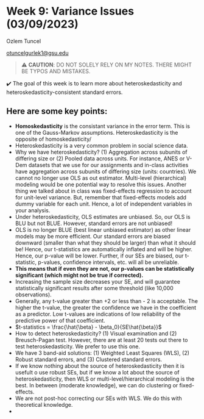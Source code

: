 # Week 9: Variance Issues (03/09/2023)
Ozlem Tuncel 

otuncelgurlek1@gsu.edu

> ⚠️ **CAUTION**: DO NOT SOLELY RELY ON MY NOTES. THERE MIGHT BE TYPOS AND MISTAKES.

✔️ The goal of this week is to learn more about heteroskedasticity and heteroskedasticity-consistent standard errors.

## Here are some key points:
- **Homoskedasticity** is the consistant variance in the error term. This is one of the Gauss-Markov assumptions. Heteroskedasticity is the opposite of homoskedasticity/
- Heteroskedasticity is a very common problem in social science data. 
- Why we have heteroskedasticity? (1) Aggregation across subunits of differing size or (2) Pooled data across units. For instance, ANES or V-Dem datasets that we use for our assignments and in-class activities have aggregation across subunits of differing size (units: countries). We cannot no longer use OLS as out estimator. Multi-level (hierarchical) modeling would be one potential way to resolve this issues. Another thing we talked about in class was fixed-effects regression to account for unit-level variance. But, remember that fixed-effects models add dummy variable for each unit. Hence, a lot of independent variables in your analysis. 
- Under heteroskedasticity, OLS estimates are unbiased. So, our OLS is BLU but not BLUE. However, standard errors are not unbiased! 
- OLS is no longer BLUE (best linear unbiased estimator) as other linear models may be more efficient. Our standard errors are biased downward (smaller than what they should be larger) than what it should be! Hence, our t-statistics are automatically inflated and will be higher. Hence, our p-value will be lower. Further, if our SEs are biased, our t-statistic, p-values, confidence intervals, etc. will all be unreliable. 
- **This means that if even they are not, our p-values can be statistically significant (which might not be true if corrected).**
- Increasing the sample size decreases your SE, and will guarantee statistically significant results after some threshold (like 10,000 observations).
- Generally, any t-value greater than +2 or less than - 2 is acceptable. The higher the t-value, the greater the confidence we have in the coefficient as a predictor. Low t-values are indications of low reliability of the predictive power of that coefficient. 
- $t-statistics = \frac{\hat{\beta} - \beta_0}{SE\hat{\beta}}$
- How to detect heteroskedasticity? (1) Visual examination and (2) Breusch-Pagan test. However, there are at least 20 tests out there to test heteroskedasticity. We prefer to use this one. 
- We have 3 band-aid solutions: (1) Weighted Least Squares (WLS), (2) Robust standard errors, and (3) Clustered standard errors. 
- If we know nothing about the source of heteroskedasticity then it is usefult o use robust SEs, but if we know a lot about the source of heteroskedasticity, then WLS or multi-level/hierarchical modeling is the best. In between (moderate knowledge), we can do clustering or fixed-effects.
- We are not post-hoc correcting our SEs with WLS. We do this with theoretical knowledge. 
- 
